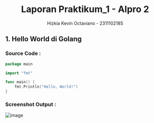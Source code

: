 # <h1 align="center">Laporan Praktikum_1 - Alpro 2</h1>

<p align="center">Hizkia Kevin Octaviano - 2311102185</p>

## 1. Hello World di Golang

### Source Code :

```GO
package main

import "fmt"

func main() {
    fmt.Println("Hello, World!")
}

```

### Screenshot Output :
![image](https://github.com/user-attachments/assets/f431cb1f-2ba8-4825-b8c7-aea756965170)
